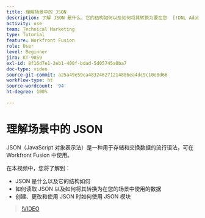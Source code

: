 ```yaml
---
title: 理解场景中的 JSON
description: 了解 JSON 是什么、它的结构如何以及如何将其转换为要在您  [!DNL Adobe Workfront Fusion] 内的场景中使用的数据。
activity: use
team: Technical Marketing
type: Tutorial
feature: Workfront Fusion
role: User
level: Beginner
jira: KT-9059
exl-id: 8f16d7e1-2eb1-400f-bdad-5d05745a0ba7
doc-type: video
source-git-commit: a25a49e59ca483246271214886ea4dc9c10e8d66
workflow-type: ht
source-wordcount: '94'
ht-degree: 100%

---
```


# 理解场景中的 JSON

JSON（JavaScript 对象表示法）是一种用于存储和交换数据的流行语法，可在 Workfront Fusion 中使用。

在本视频中，您将了解到：

* JSON 是什么以及它的结构如何
* 如何读取 JSON 以及如何将其转换为在您的场景中使用的数据
* 创建、更改和使用 JSON 时如何使用 JSON 模块

>[!VIDEO](https://video.tv.adobe.com/v/335300/?quality=12&learn=on)
